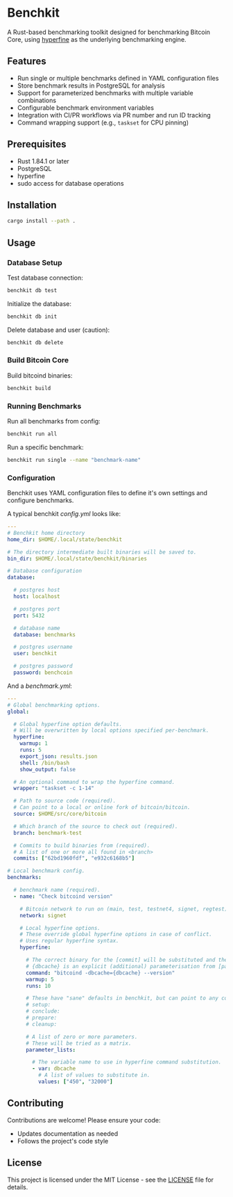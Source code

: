 # Benchkit

A Rust-based benchmarking toolkit designed for benchmarking Bitcoin Core, using
[hyperfine](https://github.com/sharkdp/hyperfine) as the underlying
benchmarking engine.

## Features

- Run single or multiple benchmarks defined in YAML configuration files
- Store benchmark results in PostgreSQL for analysis
- Support for parameterized benchmarks with multiple variable combinations
- Configurable benchmark environment variables
- Integration with CI/PR workflows via PR number and run ID tracking
- Command wrapping support (e.g., `taskset` for CPU pinning)

## Prerequisites

- Rust 1.84.1 or later
- PostgreSQL
- hyperfine
- sudo access for database operations

## Installation

```bash
cargo install --path .
```

## Usage

### Database Setup

Test database connection:
```bash
benchkit db test
```

Initialize the database:
```bash
benchkit db init
```

Delete database and user (caution):
```bash
benchkit db delete
```

### Build Bitcoin Core

Build bitcoind binaries:
```bash
benchkit build
```

### Running Benchmarks

Run all benchmarks from config:
```bash
benchkit run all
```

Run a specific benchmark:
```bash
benchkit run single --name "benchmark-name"
```

### Configuration

Benchkit uses YAML configuration files to define it's own settings and configure benchmarks.

A typical benchkit *config.yml* looks like:

```yaml
---
# Benchkit home directory
home_dir: $HOME/.local/state/benchkit

# The directory intermediate built binaries will be saved to.
bin_dir: $HOME/.local/state/benchkit/binaries

# Database configuration
database:

  # postgres host
  host: localhost

  # postgres port
  port: 5432

  # database name
  database: benchmarks

  # postgres username
  user: benchkit

  # postgres password
  password: benchcoin
```

And a *benchmark.yml*:

```yaml
---
# Global benchmarking options.
global:

  # Global hyperfine option defaults.
  # Will be overwritten by local options specified per-benchmark.
  hyperfine:
    warmup: 1
    runs: 5
    export_json: results.json
    shell: /bin/bash
    show_output: false

  # An optional command to wrap the hyperfine command.
  wrapper: "taskset -c 1-14"

  # Path to source code (required).
  # Can point to a local or online fork of bitcoin/bitcoin.
  source: $HOME/src/core/bitcoin

  # Which branch of the source to check out (required).
  branch: benchmark-test

  # Commits to build binaries from (required).
  # A list of one or more all found in <branch>
  commits: ["62bd1960fdf", "e932c6168b5"]

# Local benchmark config.
benchmarks:

  # benchmark name (required).
  - name: "Check bitcoind version"

    # Bitcoin network to run on (main, test, testnet4, signet, regtest)
    network: signet

    # Local hyperfine options.
    # These override global hyperfine options in case of conflict.
    # Uses regular hyperfine syntax.
    hyperfine:

      # The correct binary for the [commit] will be substituted and the (bitcoin) [network] applied automatically.
      # {dbcache} is an explicit (additional) parameterisation from [parameter_lists] below.
      command: "bitcoind -dbcache={dbcache} --version"
      warmup: 5
      runs: 10

      # These have "sane" defaults in benchkit, but can point to any command or script too
      # setup:
      # conclude:
      # prepare:
      # cleanup:

      # A list of zero or more parameters.
      # These will be tried as a matrix.
      parameter_lists:

        # The variable name to use in hyperfine command substitution.
        - var: dbcache
          # A list of values to substitute in.
          values: ["450", "32000"]

```

## Contributing

Contributions are welcome! Please ensure your code:
- Updates documentation as needed
- Follows the project's code style

## License

This project is licensed under the MIT License - see the [LICENSE](LICENSE) file for details.
